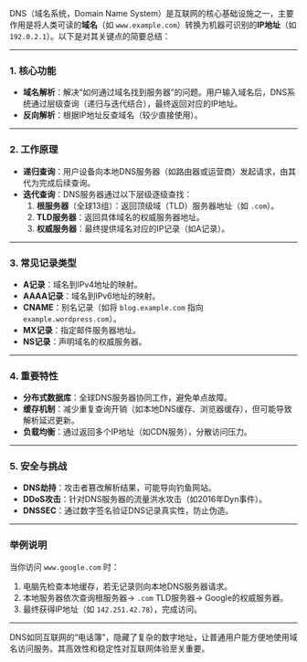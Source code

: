DNS（域名系统，Domain Name System）是互联网的核心基础设施之一，主要作用是将人类可读的**域名**（如 `www.example.com`）转换为机器可识别的**IP地址**（如 `192.0.2.1`）。以下是对其关键点的简要总结：

---

### **1. 核心功能**
- **域名解析**：解决“如何通过域名找到服务器”的问题。用户输入域名后，DNS系统通过层级查询（递归与迭代结合），最终返回对应的IP地址。
- **反向解析**：根据IP地址反查域名（较少直接使用）。

---

### **2. 工作原理**
- **递归查询**：用户设备向本地DNS服务器（如路由器或运营商）发起请求，由其代为完成后续查询。
- **迭代查询**：DNS服务器通过以下层级逐级查找：
  1. **根服务器**（全球13组）：返回顶级域（TLD）服务器地址（如 `.com`）。
  2. **TLD服务器**：返回具体域名的权威服务器地址。
  3. **权威服务器**：最终提供域名对应的IP记录（如A记录）。

---

### **3. 常见记录类型**
- **A记录**：域名到IPv4地址的映射。
- **AAAA记录**：域名到IPv6地址的映射。
- **CNAME**：别名记录（如将 `blog.example.com` 指向 `example.wordpress.com`）。
- **MX记录**：指定邮件服务器地址。
- **NS记录**：声明域名的权威服务器。

---

### **4. 重要特性**
- **分布式数据库**：全球DNS服务器协同工作，避免单点故障。
- **缓存机制**：减少重复查询开销（如本地DNS缓存、浏览器缓存），但可能导致解析延迟更新。
- **负载均衡**：通过返回多个IP地址（如CDN服务），分散访问压力。

---

### **5. 安全与挑战**
- **DNS劫持**：攻击者篡改解析结果，可能导向钓鱼网站。
- **DDoS攻击**：针对DNS服务器的流量洪水攻击（如2016年Dyn事件）。
- **DNSSEC**：通过数字签名验证DNS记录真实性，防止伪造。

---

### **举例说明**
当你访问 `www.google.com` 时：
1. 电脑先检查本地缓存，若无记录则向本地DNS服务器请求。
2. 本地服务器依次查询根服务器→ `.com` TLD服务器→ Google的权威服务器。
3. 最终获得IP地址（如 `142.251.42.78`），完成访问。

---

DNS如同互联网的“电话簿”，隐藏了复杂的数字地址，让普通用户能方便地使用域名访问服务。其高效性和稳定性对互联网体验至关重要。